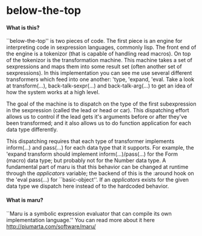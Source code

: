 below-the-top
=============

#### What is this?
``below-the-top'' is two pieces of code.  The first piece is an engine for interpreting code in sexpression
languages, commonly lisp.  The front end of the engine is a tokenizor (that is capable of handling read macros).
On top of the tokenizor is the transformation machine.  This machine takes a set of sexpressions and maps them into
some result set (often another set of sexpressions).  In this implementation you can see me use several different
transformers which feed into one another: 'type, 'expand, 'eval.  Take a look at transform(...),
back-talk-sexpr(...) and back-talk-arg(...) to get an idea of how the system works at a high level.

The goal of the machine is to dispatch on the type of the first subexpression in the sexpression (called the lead or
head or car).  This dispatching effort allows us to control if the lead gets it's arguments before or after they've
been transformed; and it also allows us to do function application for each data type differently.

This dispatching requires that each type of transformer implements inform(...) and pass(...) for each data type that
it supports.  For example, the 'expand transform should implement inform(...)/pass(...) for the Form (macro) data type;
but probably not for the Number data type.  A fundamental part of maru is that this behavior can be changed at runtime
through the *applicators* variable; the backend of this is the :around hook on the 'eval pass(...) for ``basic-object''.
If an *applicators* exists for the given data type we dispatch here instead of to the hardcoded behavior.

#### What is maru?
``Maru is a symbolic expression evaluator that can compile its own implementation language.''
You can read more about it here http://piumarta.com/software/maru/
